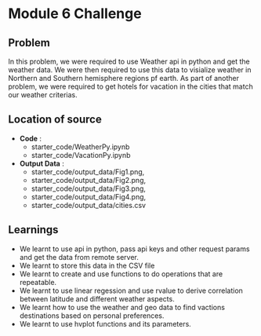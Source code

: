 # Module 6 Challenge
## Problem
In this problem, we were required to use Weather api in python and get the weather data. We were then required to use this data to visialize weather in Northern and Southern hemisphere regions pf earth. As part of another problem, we were required to get hotels for vacation in the cities that match our weather criterias.

## Location of source
* **Code** :
  * starter_code/WeatherPy.ipynb
  * starter_code/VacationPy.ipynb
* **Output Data** :
  * starter_code/output_data/Fig1.png,
  * starter_code/output_data/Fig2.png,
  * starter_code/output_data/Fig3.png,
  * starter_code/output_data/Fig4.png,
  * starter_code/output_data/cities.csv 

## Learnings
* We learnt to use api in python, pass api keys and other request params and get the data from remote server.
* We learnt to store this data in the CSV file
* We learnt to create and use functions to do operations that are repeatable.
* We learnt to use linear regession and use rvalue to derive correlation between latitude and different weather aspects.
* We learnt how to use the weather and geo data to find vactions destinations based on personal preferences.
* We learnt to use hvplot functions and its parameters.
